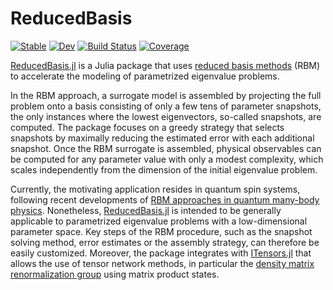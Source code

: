 # ReducedBasis

[![Stable](https://img.shields.io/badge/docs-stable-blue.svg)](https://mfherbst.github.io/ReducedBasis.jl/stable/)
[![Dev](https://img.shields.io/badge/docs-dev-blue.svg)](https://mfherbst.github.io/ReducedBasis.jl/dev/)
[![Build Status](https://github.com/mfherbst/ReducedBasis.jl/actions/workflows/CI.yml/badge.svg?branch=master)](https://github.com/mfherbst/ReducedBasis.jl/actions/workflows/CI.yml?query=branch%3Amaster)
[![Coverage](https://codecov.io/gh/mfherbst/ReducedBasis.jl/branch/master/graph/badge.svg)](https://codecov.io/gh/mfherbst/ReducedBasis.jl)

[ReducedBasis.jl](https://github.com/mfherbst/ReducedBasis.jl) is a Julia package that uses [reduced basis methods](http://dx.doi.org/10.1007/978-3-319-22470-1) (RBM) to accelerate the modeling of parametrized eigenvalue problems.

In the RBM approach, a surrogate model is assembled by projecting the full problem onto a basis consisting of only a few tens of parameter snapshots, the only instances where the lowest eigenvectors, so-called snapshots, are computed.
The package focuses on a greedy strategy that selects snapshots by maximally reducing the estimated error with each additional snapshot.
Once the RBM surrogate is assembled, physical observables can be computed for any parameter value with only a modest complexity, which scales independently from the dimension of the initial eigenvalue problem.

Currently, the motivating application resides in quantum spin systems, following recent developments of [RBM approaches in quantum many-body physics](https://arxiv.org/abs/2110.15665).
Nonetheless, [ReducedBasis.jl](https://github.com/mfherbst/ReducedBasis.jl) is intended to be generally applicable to parametrized eigenvalue problems with a low-dimensional parameter space.
Key steps of the RBM procedure, such as the snapshot solving method, error estimates or the assembly strategy, can therefore be easily customized.
Moreover, the package integrates with [ITensors.jl](https://itensor.github.io/ITensors.jl/stable/) that allows the use of tensor network methods, in particular the [density matrix renormalization group](https://doi.org/10.48550/arXiv.1008.3477) using matrix product states.
